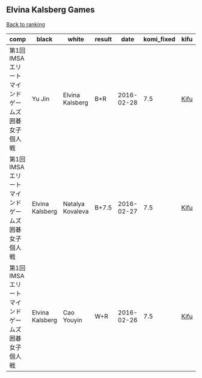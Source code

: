 ## Elvina Kalsberg Games

[Back to ranking](index.md)




| **comp** | **black** | **white** | **result** | **date** | **komi_fixed** | **kifu** | 
| --- | --- | --- | --- | --- | --- | --- |
| 第1回IMSAエリートマインドゲームズ囲碁女子個人戦 | Yu Jin | Elvina Kalsberg | B+R | 2016-02-28 | 7.5 | [Kifu](https://kifudepot.net/kifucontents.php?id=xI6cRzYXmqXmIzgjuzcoGQ%3D%3D) | 
| 第1回IMSAエリートマインドゲームズ囲碁女子個人戦 | Elvina Kalsberg | Natalya Kovaleva | B+7.5 | 2016-02-27 | 7.5 | [Kifu](https://kifudepot.net/kifucontents.php?id=JU%2F5aXYAClLDUf3hA3YCSg%3D%3D) | 
| 第1回IMSAエリートマインドゲームズ囲碁女子個人戦 | Elvina Kalsberg | Cao Youyin | W+R | 2016-02-26 | 7.5 | [Kifu](https://kifudepot.net/kifucontents.php?id=TM1yID8%2Bq39ZSHs5TVzzmQ%3D%3D) |




